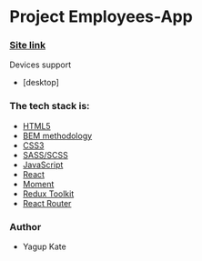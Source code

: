 # Project Employees-App

### [Site link](https://https://employees-yagup.netlify.app/)

Devices support
- [desktop]

### The tech stack is:

- [HTML5](https://en.wikipedia.org/wiki/HTML5)
- [BEM methodology](https://eb.bem.info./methodology/)
- [CSS3](https://en.wikipedia.org/wiki/CSS)
- [SASS/SCSS](https://sass-lang.com/)
- [JavaScript](https://developer.mosilla.org/en-US/docs/Web/JavaScript)
- [React](https://reactjs.org/)
- [Moment](https://momentjs.com/)
- [Redux Toolkit](https://redux-toolkit.js.org/)
- [React Router](https://reactrouter.com/)

### Author

- Yagup Kate
